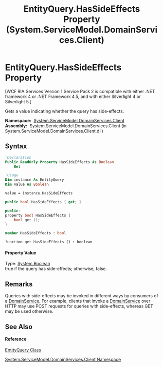 ﻿---
title: EntityQuery.HasSideEffects Property  (System.ServiceModel.DomainServices.Client)
TOCTitle: HasSideEffects Property
ms:assetid: P:System.ServiceModel.DomainServices.Client.EntityQuery.HasSideEffects
ms:mtpsurl: https://msdn.microsoft.com/en-us/library/system.servicemodel.domainservices.client.entityquery.hassideeffects(v=VS.91)
ms:contentKeyID: 28755089
ms.date: 01/27/2012
mtps_version: v=VS.91
f1_keywords:
- System.ServiceModel.DomainServices.Client.EntityQuery.HasSideEffects
- System.ServiceModel.DomainServices.Client.EntityQuery.get_HasSideEffects
dev_langs:
- CSharp
- JScript
- VB
- FSharp
- c++
api_location:
- System.ServiceModel.DomainServices.Client.dll
api_name:
- System.ServiceModel.DomainServices.Client.EntityQuery.get_HasSideEffects
- System.ServiceModel.DomainServices.Client.EntityQuery.HasSideEffects
api_type:
- Managed
topic_type:
- apiref
- kbSyntax
product_family_name: VS
ROBOTS: INDEX,FOLLOW
---

# EntityQuery.HasSideEffects Property

\[WCF RIA Services Version 1 Service Pack 2 is compatible with either .NET framework 4 or .NET Framework 4.5, and with either Silverlight 4 or Silverlight 5.\]

Gets a value indicating whether the query has side-effects.

**Namespace:**  [System.ServiceModel.DomainServices.Client](ff422479\(v=vs.91\).md)  
**Assembly:**  System.ServiceModel.DomainServices.Client (in System.ServiceModel.DomainServices.Client.dll)

## Syntax

``` vb
'Declaration
Public ReadOnly Property HasSideEffects As Boolean
    Get
```

``` vb
'Usage
Dim instance As EntityQuery
Dim value As Boolean

value = instance.HasSideEffects
```

``` csharp
public bool HasSideEffects { get; }
```

``` c++
public:
property bool HasSideEffects {
    bool get ();
}
```

``` fsharp
member HasSideEffects : bool
```

``` jscript
function get HasSideEffects () : boolean
```

#### Property Value

Type: [System.Boolean](https://msdn.microsoft.com/en-us/library/a28wyd50)  
true if the query has side-effects; otherwise, false.  
  

## Remarks

Queries with side-effects may be invoked in different ways by consumers of a [DomainService](ff422911\(v=vs.91\).md). For example, clients that invoke a [DomainService](ff422911\(v=vs.91\).md) over HTTP may use POST requests for queries with side-effects, whereas GET may be used otherwise.

## See Also

#### Reference

[EntityQuery Class](ff422488\(v=vs.91\).md)

[System.ServiceModel.DomainServices.Client Namespace](ff422479\(v=vs.91\).md)

